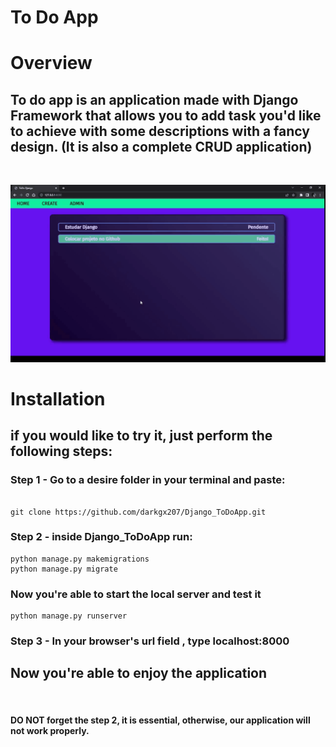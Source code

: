# **To Do App**
# Overview
## To do app is an application made with Django Framework that allows you to add task you'd like to achieve with some descriptions with a fancy design. (It is also a complete CRUD application)
<br/>

![look video](look.gif)

# Installation
## if you would like to try it, just perform the following steps:

### Step 1 - Go to a desire folder in your terminal and paste:
```git

git clone https://github.com/darkgx207/Django_ToDoApp.git

```


### Step 2 - inside Django_ToDoApp run:
```
python manage.py makemigrations
python manage.py migrate
```
### Now you're able to start the local server and test it
```
python manage.py runserver
```
### Step 3 - In your browser's url field , type **localhost:8000**

## Now you're able to enjoy the application
<br>

#### **DO NOT** forget the step 2, it is essential, otherwise, our application will not work properly.